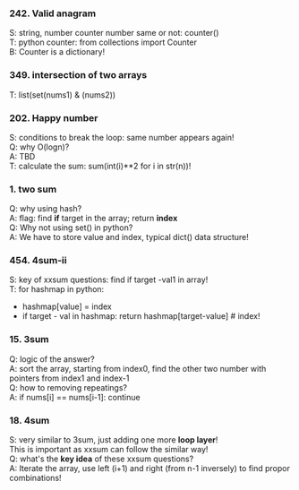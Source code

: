 ### 242. Valid anagram
S: string, number counter number same or not: counter()  
T: python counter: from collections import Counter  
B:  Counter is a dictionary!

### 349. intersection of two arrays
T: list(set(nums1) & (nums2))

### 202. Happy number
S: conditions to break the loop: same number appears again!  
Q: why O(logn)?  
A: TBD  
T: calculate the sum: sum(int(i)**2 for i in str(n))!  

### 1. two sum
Q: why using hash?  
A: flag: find **if** target in the array; return **index**  
Q: Why not using set() in python?  
A: We have to store value and index, typical dict() data structure!  

### 454. 4sum-ii
S: key of xxsum questions: find if target -val1 in array!  
T: for hashmap in python:  
- hashmap[value] = index
- if target - val in hashmap:  return hashmap[target-value] # index!

### 15. 3sum
Q: logic of the answer?  
A: sort the array, starting from index0, find the other two number with pointers from index1 and index-1  
Q: how to removing repeatings?  
A: if nums[i] == nums[i-1]: continue 


### 18. 4sum
S: very similar to 3sum, just adding one more **loop layer**!  
This is important as xxsum can follow the similar way!  
Q: what's the **key idea** of these xxsum questions?  
A: Iterate the array, use left (i+1) and right (from n-1 inversely) to find propor combinations!  




